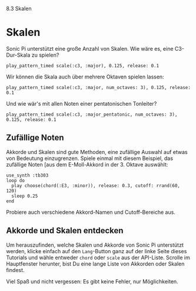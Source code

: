 8.3 Skalen

# Skalen

Sonic Pi unterstützt eine große Anzahl von Skalen. Wie wäre es, eine 
C3-Dur-Skala zu spielen?

```
play_pattern_timed scale(:c3, :major), 0.125, release: 0.1
```

Wir können die Skala auch über mehrere Oktaven spielen lassen:

```
play_pattern_timed scale(:c3, :major, num_octaves: 3), 0.125, release: 0.1
```

Und wie wär's mit allen Noten einer pentatonischen Tonleiter?

```
play_pattern_timed scale(:c3, :major_pentatonic, num_octaves: 3), 0.125, release: 0.1
```

## Zufällige Noten

Akkorde und Skalen sind gute Methoden, eine zufällige Auswahl auf etwas 
von Bedeutung einzugrenzen. Spiele einmal mit diesem Beispiel, das 
zufällige Noten [aus dem E-Moll-Akkord in der 3. Oktave auswählt:

```
use_synth :tb303
loop do
  play choose(chord(:E3, :minor)), release: 0.3, cutoff: rrand(60, 120)
  sleep 0.25
end
```

Probiere auch verschiedene Akkord-Namen und Cutoff-Bereiche aus.

## Akkorde und Skalen entdecken

Um herauszufinden, welche Skalen und Akkorde von Sonic Pi unterstützt 
werden, klicke einfach auf den `Lang`-Button ganz auf der linke Seite 
dieses Tutorials und wähle entweder `chord` oder `scale` aus der 
API-Liste. Scrolle im Hauptfenster herunter, bist Du eine lange Liste 
von Akkorden oder Skalen findest.

Viel Spaß und nicht vergessen: Es gibt keine Fehler, nur Möglichkeiten.













